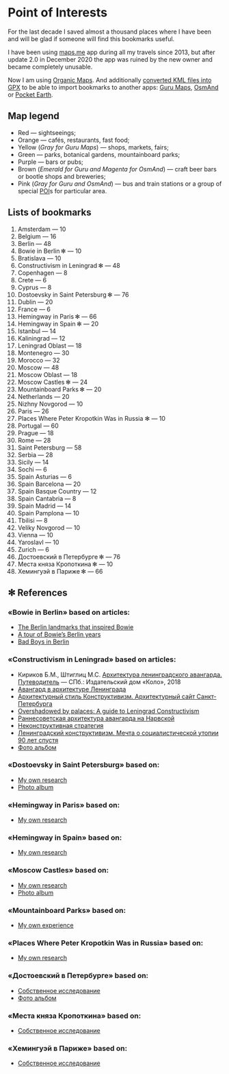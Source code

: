 # Point of Interests

For the last decade I saved almost a thousand places where I have been and will be glad if someone will find this bookmarks useful.

I have been using [maps.me](https://maps.me) app during all my travels since 2013, but after update 2.0 in December 2020 the app was ruined by the new owner and became completely unusable.

Now I am using [Organic Maps](https://organicmaps.app). And additionally [converted KML files into GPX](https://github.com/enotramone/mmkml2gpx) to be able to import bookmarks to another apps: [Guru Maps](https://gurumaps.app), [OsmAnd](https://osmand.net) or [Pocket Earth](https://pocketearth.com).

## Map legend

* Red — sightseeings;
* Orange — cafés, restaurants, fast food;
* Yellow (*Gray for Guru Maps*) — shops, markets, fairs;
* Green — parks, botanical gardens, mountainboard parks;
* Purple — bars or pubs;
* Brown (*Emerald for Guru and Magenta for OsmAnd*) — craft beer bars or bootle shops and breweries;
* Pink (*Gray for Guru and OsmAnd*) — bus and train stations or a group of special [POI](https://en.wikipedia.org/wiki/Point_of_interest)s for particular area.

## Lists of bookmarks

1. Amsterdam — 10
1. Belgium — 16
1. Berlin — 48
1. Bowie in Berlin ✻ — 10
1. Bratislava — 10
1. Constructivism in Leningrad ✻ — 48
1. Copenhagen — 8
1. Crete — 6
1. Cyprus — 8
1. Dostoevsky in Saint Petersburg ✻ — 76
1. Dublin — 20
1. France — 6
1. Hemingway in Paris ✻ — 66
1. Hemingway in Spain ✻ — 20
1. Istanbul — 14
1. Kaliningrad — 12
1. Leningrad Oblast — 18
1. Montenegro — 30
1. Morocco — 32
1. Moscow — 48
1. Moscow Oblast — 18
1. Moscow Castles ✻ — 24
1. Mountainboard Parks ✻ — 20
1. Netherlands — 20
1. Nizhny Novgorod — 10
1. Paris — 26
1. Places Where Peter Kropotkin Was in Russia ✻ — 10
1. Portugal — 60
1. Prague — 18
1. Rome — 28
1. Saint Petersburg — 58
1. Serbia — 28
1. Sicily — 14
1. Sochi — 6
1. Spain Asturias — 6
1. Spain Barcelona — 20
1. Spain Basque Country — 12
1. Spain Cantabria — 8
1. Spain Madrid — 14
1. Spain Pamplona — 10
1. Tbilisi — 8
1. Veliky Novgorod — 10
1. Vienna — 10
1. Yaroslavl — 10
1. Zurich — 6
1. Достоевский в Петербурге ✻ — 76
1. Места княза Кропоткина ✻ — 10
1. Хемингуэй в Париже ✻ — 66

## ✻ References

### «Bowie in Berlin» based on articles:
* [The Berlin landmarks that inspired Bowie](https://www.ft.com/content/b20113b0-8753-11e3-9c5c-00144feab7de)
* [A tour of Bowie’s Berlin years](https://fotostrasse.com/david-bowies-berlin/)
* [Bad Boys in Berlin](http://www.bowiegoldenyears.com/press/79-10-04-rolling-stone.html)

### «Constructivism in Leningrad» based on articles:
* Кириков Б.М., Штиглиц М.С. [Архитектура ленинградского авангарда. Путеводитель](https://www.podpisnie.ru/books/arhitektura-leningradskogo-avangarda-putevoditel/) — СПб.: Издательский дом «Коло», 2018
* [Авангард в архитектуре Ленинграда](https://ru.wikipedia.org/wiki/Авангард_в_архитектуре_Ленинграда)
* [Архитектурный стиль Конструктивизм. Архитектурный сайт Санкт-Петербурга](https://www.citywalls.ru/search-archstyle300.html)
* [Overshadowed by palaces: A guide to Leningrad Constructivism](https://strelkamag.com/en/article/guide-to-petersburg-konstruktivism)
* [Раннесоветская архитектура авангарда на Нарвской](https://www.the-village.ru/city/route/385889-narvskaya)
* [Неконструктивная стратегия](http://story.dp.ru/constructivism )
* [Ленинградский конструктивизм. Мечта о социалистической утопии 90 лет спустя](https://les.media/articles/657756-leningradskiy-konstruktivizm)
* [Фото альбом](https://yadi.sk/a/tkwa_Q-HeQO03g)

### «Dostoevsky in Saint Petersburg» based on:
* [My own research](https://adequatica.medium.com/dostoevsky-in-saint-petersburg-3b126807c316)
* [Photo album](https://yadi.sk/a/KT-mFoCy_pef4g)

### «Hemingway in Paris» based on:
* [My own research](https://adequatica.medium.com/hemingway-in-paris-fb0a425913e0)

### «Hemingway in Spain» based on:
* [My own research]()

### «Moscow Castles» based on:
* [My own research](https://adequatica.medium.com/moscow-castles-d5f655b74df9)
* [Photo album](https://yadi.sk/a/dG9Uv4txE8L-9w)

### «Mountainboard Parks» based on:
* [My own experience](https://adequatica.medium.com/mountainboard-parks-a9ae99209f46)

### «Places Where Peter Kropotkin Was in Russia» based on:
* [My own research](https://adequatica.medium.com/knyaz-kropotkin-places-3117e8f3e59b)

### «Достоевский в Петербурге» based on:
* [Собственное исследование](https://zen.yandex.ru/media/id/5e450a69080a7476f0b7b278/dostoevskii-v-peterburge-5e4a7fa7cc6d233fd0f6b8cd)
* [Фото альбом](https://yadi.sk/a/KT-mFoCy_pef4g)

### «Места княза Кропоткина» based on:
* [Собственное исследование](https://zen.yandex.ru/media/id/5e450a69080a7476f0b7b278/mesta-kniazia-kropotkina-5e46f24f5bdc2e1b307d13de)

### «Хемингуэй в Париже» based on:
* [Собственное исследование](https://zen.yandex.ru/media/id/5e450a69080a7476f0b7b278/heminguei-v-parije-60603281973e17400a79da2b)